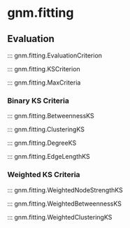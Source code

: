 # gnm.fitting

## Evaluation 

::: gnm.fitting.EvaluationCriterion

::: gnm.fitting.KSCriterion

::: gnm.fitting.MaxCriteria

### Binary KS Criteria

::: gnm.fitting.BetweennessKS

::: gnm.fitting.ClusteringKS

::: gnm.fitting.DegreeKS

::: gnm.fitting.EdgeLengthKS

### Weighted KS Criteria

::: gnm.fitting.WeightedNodeStrengthKS

::: gnm.fitting.WeightedBetweennessKS

::: gnm.fitting.WeightedClusteringKS
